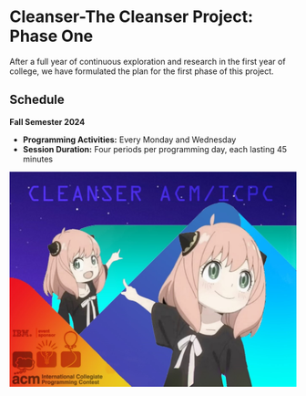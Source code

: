 # Cleanser-The Cleanser Project: Phase One

After a full year of continuous exploration and research in the first year of college, we have formulated the plan for the first phase of this project.

## Schedule

**Fall Semester 2024**

- **Programming Activities:** Every Monday and Wednesday
- **Session Duration:** Four periods per programming day, each lasting 45 minutes

![The Cleanser Project](https://github.com/LANEING-AVIATION/Cleanser/blob/main/Homepage/init.jpg)
